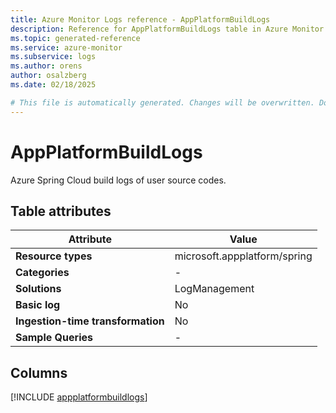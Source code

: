 ```yaml
---
title: Azure Monitor Logs reference - AppPlatformBuildLogs
description: Reference for AppPlatformBuildLogs table in Azure Monitor Logs.
ms.topic: generated-reference
ms.service: azure-monitor
ms.subservice: logs
ms.author: orens
author: osalzberg
ms.date: 02/18/2025

# This file is automatically generated. Changes will be overwritten. Do not change this file directly.
---
```


# AppPlatformBuildLogs

Azure Spring Cloud build logs of user source codes.


## Table attributes

|Attribute|Value|
|---|---|
|**Resource types**|microsoft.appplatform/spring|
|**Categories**|-|
|**Solutions**| LogManagement|
|**Basic log**|No|
|**Ingestion-time transformation**|No|
|**Sample Queries**|-|



## Columns
  
[!INCLUDE [appplatformbuildlogs](~/reusable-content/ce-skilling/azure/includes/azure-monitor/reference/tables/appplatformbuildlogs-include.md)]
